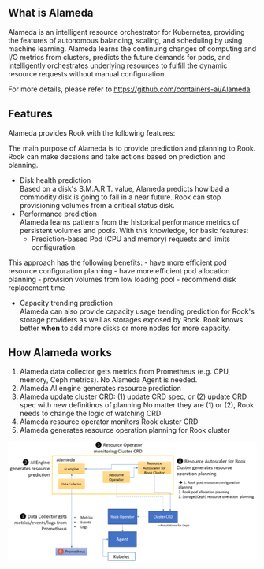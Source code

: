 ## What is Alameda

Alameda is an intelligent resource orchestrator for Kubernetes, providing the features of autonomous balancing, scaling, and scheduling by using machine learning. Alameda learns the continuing changes of computing and I/O metrics from clusters, predicts the future demands for pods, and intelligently orchestrates underlying resources to fulfill the dynamic resource requests without manual configuration.

For more details, please refer to https://github.com/containers-ai/Alameda

## Features

Alameda provides Rook with the following features:

The main purpose of Alameda is to provide prediction and planning to Rook. Rook can make decsions and take actions based on prediction and planning.

- Disk health prediction  
    Based on a disk's S.M.A.R.T. value, Alameda predicts how bad a commodity disk is going to fail in a near future. Rook can stop provisioning volumes from a critical status disk.
- Performance prediction  
    Alameda learns patterns from the historical performance metrics of persistent volumes and pools. With this knowledge, 
    for basic features:
    - Prediction-based Pod (CPU and memory) requests and limits configuration
    
This approach has the following benefits:
    - have more efficient pod resource configuration planning
    - have more efficient pod allocation planning
    - provision volumes from low loading pool
    - recommend disk replacement time
- Capacity trending prediction  
    Alameda can also provide capacity usage trending prediction for Rook's storage providers as well as storages exposed by Rook. Rook knows better **when** to add more disks or more nodes for more capacity.

## How Alameda works

1. Alameda data collector gets metrics from Prometheus (e.g. CPU, memory, Ceph metrics). No Alameda Agent is needed.
2. Alameda AI engine generates resource prediction
3. Alameda update cluster CRD: (1) update CRD spec, or (2) update CRD spec with new definitinos of planning
    No matter they are (1) or (2), Rook needs to change the logic of watching CRD
3. Alameda resource operator monitors Rook cluster CRD
4. Alameda generates resource operation planning for Rook cluster

![work_flow](./Alameda_work_with_rook.png)

